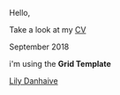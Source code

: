 Hello,

Take a look at my [CV](https://lilyda08.github.io/My-CV/)

September 2018

i'm using the **Grid Template**

[Lily Danhaive](https://github.com/LilyDa08)
